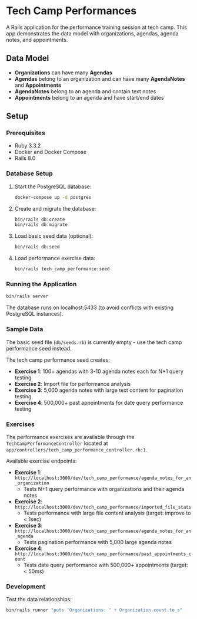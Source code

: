 # Tech Camp Performances

A Rails application for the performance training session at tech camp. This app demonstrates the data model with organizations, agendas, agenda notes, and appointments.

## Data Model

- **Organizations** can have many **Agendas**
- **Agendas** belong to an organization and can have many **AgendaNotes** and **Appointments**
- **AgendaNotes** belong to an agenda and contain text notes
- **Appointments** belong to an agenda and have start/end dates

## Setup

### Prerequisites

- Ruby 3.3.2
- Docker and Docker Compose
- Rails 8.0

### Database Setup

1. Start the PostgreSQL database:
   ```bash
   docker-compose up -d postgres
   ```

2. Create and migrate the database:
   ```bash
   bin/rails db:create
   bin/rails db:migrate
   ```

3. Load basic seed data (optional):
   ```bash
   bin/rails db:seed
   ```

4. Load performance exercise data:
   ```bash
   bin/rails tech_camp_performance:seed
   ```

### Running the Application

```bash
bin/rails server
```

The database runs on localhost:5433 (to avoid conflicts with existing PostgreSQL instances).

### Sample Data

The basic seed file (`db/seeds.rb`) is currently empty - use the tech camp performance seed instead.

The tech camp performance seed creates:
- **Exercise 1**: 100+ agendas with 3-10 agenda notes each for N+1 query testing
- **Exercise 2**: Import file for performance analysis
- **Exercise 3**: 5,000 agenda notes with large text content for pagination testing
- **Exercise 4**: 500,000+ past appointments for date query performance testing

### Exercises

The performance exercises are available through the `TechCampPerformanceController` located at `app/controllers/tech_camp_performance_controller.rb:1`.

Available exercise endpoints:
- **Exercise 1**: `http://localhost:3000/dev/tech_camp_performance/agenda_notes_for_an_organization`
  - Tests N+1 query performance with organizations and their agenda notes
- **Exercise 2**: `http://localhost:3000/dev/tech_camp_performance/imported_file_stats`
  - Tests performance with large file content analysis (target: improve to < 1sec)
- **Exercise 3**: `http://localhost:3000/dev/tech_camp_performance/agenda_notes_for_an_agenda`
  - Tests pagination performance with 5,000 large agenda notes
- **Exercise 4**: `http://localhost:3000/dev/tech_camp_performance/past_appointments_count`
  - Tests date query performance with 500,000+ appointments (target: < 50ms)

### Development

Test the data relationships:
```bash
bin/rails runner "puts 'Organizations: ' + Organization.count.to_s"
```
